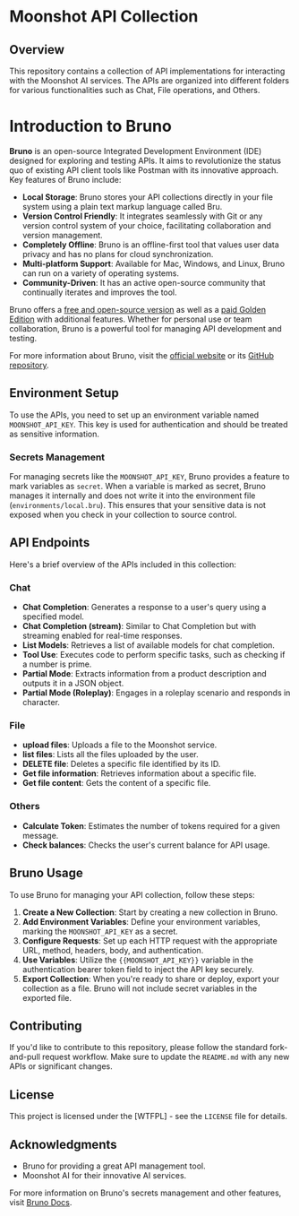 # Moonshot API Collection
## Overview
This repository contains a collection of API implementations for interacting with the Moonshot AI services. The APIs are organized into different folders for various functionalities such as Chat, File operations, and Others.

# Introduction to Bruno

**Bruno** is an open-source Integrated Development Environment (IDE) designed for exploring and testing APIs. It aims to revolutionize the status quo of existing API client tools like Postman with its innovative approach. Key features of Bruno include:

- **Local Storage**: Bruno stores your API collections directly in your file system using a plain text markup language called Bru.
- **Version Control Friendly**: It integrates seamlessly with Git or any version control system of your choice, facilitating collaboration and version management.
- **Completely Offline**: Bruno is an offline-first tool that values user data privacy and has no plans for cloud synchronization.
- **Multi-platform Support**: Available for Mac, Windows, and Linux, Bruno can run on a variety of operating systems.
- **Community-Driven**: It has an active open-source community that continually iterates and improves the tool.

Bruno offers a [free and open-source version](https://www.usebruno.com/downloads) as well as a [paid Golden Edition](https://www.usebruno.com/pricing) with additional features. Whether for personal use or team collaboration, Bruno is a powerful tool for managing API development and testing.

For more information about Bruno, visit the [official website](https://www.usebruno.com) or its [GitHub repository](https://github.com/usebruno/bruno).

## Environment Setup
To use the APIs, you need to set up an environment variable named `MOONSHOT_API_KEY`. This key is used for authentication and should be treated as sensitive information.

### Secrets Management
For managing secrets like the `MOONSHOT_API_KEY`, Bruno provides a feature to mark variables as `secret`. When a variable is marked as secret, Bruno manages it internally and does not write it into the environment file (`environments/local.bru`). This ensures that your sensitive data is not exposed when you check in your collection to source control.

## API Endpoints
Here's a brief overview of the APIs included in this collection:

### Chat
- **Chat Completion**: Generates a response to a user's query using a specified model.
- **Chat Completion (stream)**: Similar to Chat Completion but with streaming enabled for real-time responses.
- **List Models**: Retrieves a list of available models for chat completion.
- **Tool Use**: Executes code to perform specific tasks, such as checking if a number is prime.
- **Partial Mode**: Extracts information from a product description and outputs it in a JSON object.
- **Partial Mode (Roleplay)**: Engages in a roleplay scenario and responds in character.

### File
- **upload files**: Uploads a file to the Moonshot service.
- **list files**: Lists all the files uploaded by the user.
- **DELETE file**: Deletes a specific file identified by its ID.
- **Get file information**: Retrieves information about a specific file.
- **Get file content**: Gets the content of a specific file.

### Others
- **Calculate Token**: Estimates the number of tokens required for a given message.
- **Check balances**: Checks the user's current balance for API usage.

## Bruno Usage
To use Bruno for managing your API collection, follow these steps:

1. **Create a New Collection**: Start by creating a new collection in Bruno.
2. **Add Environment Variables**: Define your environment variables, marking the `MOONSHOT_API_KEY` as a secret.
3. **Configure Requests**: Set up each HTTP request with the appropriate URL, method, headers, body, and authentication.
4. **Use Variables**: Utilize the `{{MOONSHOT_API_KEY}}` variable in the authentication bearer token field to inject the API key securely.
5. **Export Collection**: When you're ready to share or deploy, export your collection as a file. Bruno will not include secret variables in the exported file.

## Contributing
If you'd like to contribute to this repository, please follow the standard fork-and-pull request workflow. Make sure to update the `README.md` with any new APIs or significant changes.

## License
This project is licensed under the [WTFPL] - see the `LICENSE` file for details.

## Acknowledgments
- Bruno for providing a great API management tool.
- Moonshot AI for their innovative AI services.

For more information on Bruno's secrets management and other features, visit [Bruno Docs](https://docs.usebruno.com/secrets-management/secret-variables).